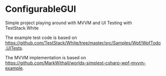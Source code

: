 # ConfigurableGUI
Simple project playing around with MVVM and UI Testing with TestStack.White

The example test code is based on https://github.com/TestStack/White/tree/master/src/Samples/Wpf/WpfTodo.UITests.

The MVVM implementation is based on https://github.com/MarkWithall/worlds-simplest-csharp-wpf-mvvm-example.
